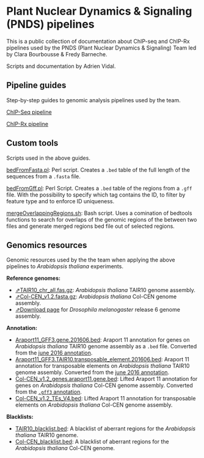 # Plant Nuclear Dynamics & Signaling (PNDS) pipelines

This is a public collection of documentation about ChIP-seq and ChIP-Rx pipelines used by the PNDS (Plant Nuclear Dynamics & Signaling) Team led by Clara Bourbousse & Fredy Barneche.

Scripts and documentation by Adrien Vidal.

## Pipeline guides

Step-by-step guides to genomic analysis pipelines used by the team.

[ChIP-Seq pipeline](chipseq.md)

[ChIP-Rx pipeline](chiprx.md)

## Custom tools
Scripts used in the above guides.

[bedFromFasta.pl](bedFromFasta.md): Perl script. Creates a `.bed` table of the full length of the sequences from a `.fasta` file.

[bedFromGff.pl](bedFromGff.md): Perl Script. Creates a `.bed` table of the regions from a `.gff` file. With the possibility to specify which tag contains the ID, to filter by feature type and to enforce ID uniqueness.

[mergeOverlappingRegions.sh](mergeOverlappingRegions.md): Bash script. Uses a comination of bedtools functions to search for overlaps of the genomic regions of the between two files and generate merged regions bed file out of selected regions.

## Genomics resources

Genomic resources used by the the team when applying the above pipelines to *Arabidopsis thaliana* experiments. 

**Reference genomes:**
*  [⇗TAIR10_chr_all.fas.gz](https://www.arabidopsis.org/download_files/Genes/TAIR10_genome_release/TAIR10_chromosome_files/TAIR10_chr_all.fas.gz): *Arabidopsis thaliana* TAIR10 genome assembly.
*  [⇗Col-CEN_v1.2.fasta.gz](https://github.com/schatzlab/Col-CEN/blob/main/v1.2/Col-CEN_v1.2.fasta.gz): *Arabidopsis thaliana* Col-CEN genome assembly.
*  [⇗Download page](https://www.ncbi.nlm.nih.gov/assembly/GCF_000001215.4/) for *Drosophila melanogaster* release 6 genome assembly.

**Annotation:**
*  [Araport11_GFF3.gene.201606.bed](resources/Araport11_GFF3.gene.201606.bed): Araport 11 annotation for genes on *Arabidopsis thaliana* TAIR10 genome assembly as a `.bed` file. Converted from the [june 2016 annotation](https://www.arabidopsis.org/download_files/Genes/Araport11_genome_release/archived/Araport11_GFF3_genes_transposons.Jun2016.gff.gz).
*  [Araport11_GFF3.TAIR10.transposable_element.201606.bed](resources/Araport11_GFF3.TAIR10.transposable_element.201606.bed): Araport 11 annotation for transposable elements on *Arabidopsis thaliana* TAIR10 genome assembly. Converted from the [june 2016 annotation](https://www.arabidopsis.org/download_files/Genes/Araport11_genome_release/archived/Araport11_GFF3_genes_transposons.Jun2016.gff.gz).
*  [Col-CEN_v1.2_genes.araport11.gene.bed](resources/Col-CEN_v1.2_genes.araport11.gene.bed): Lifted Araport 11 annotation for genes on *Arabidopsis thaliana* Col-CEN genome assembly. Converted from the [`.gff3` annotation](https://www.arabidopsis.org/download_files/Genes/Col-CEN%20genome%20assembly%20release/ColCEN_GENES_Araport11.gff3.gz).
*  [Col-CEN_v1.2_TEs_V4.bed](resources/Col-CEN_v1.2_TEs_V4.bed): Lifted Araport 11 annotation for transposable elements on *Arabidopsis thaliana* Col-CEN genome assembly.

**Blacklists:**
*  [TAIR10_blacklist.bed](resources/TAIR10_blacklist.bed): A blacklist of aberrant regions for the *Arabidopsis thaliana* TAIR10 genome.
*  [Col-CEN_blacklist.bed](resources/Col-CEN_blacklist.bed): A blacklist of aberrant regions for the *Arabidopsis thaliana* Col-CEN genome.